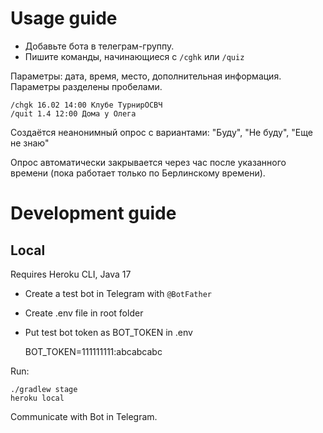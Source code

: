 # Usage guide

- Добавьте бота в телеграм-группу.
- Пишите команды, начинающиеся с `/cghk` или `/quiz`

Параметры: дата, время, место, дополнительная информация. Параметры разделены пробелами.

    /chgk 16.02 14:00 Клубе ТурнирОСВЧ
    /quit 1.4 12:00 Дома у Олега

Создаётся неанонимный опрос с вариантами: "Буду", "Не буду", "Еще не знаю"

Опрос автоматически закрывается через час после указанного времени (пока работает только по Берлинскому времени).

# Development guide

## Local

Requires Heroku CLI, Java 17

- Create a test bot in Telegram with `@BotFather`
- Create .env file in root folder
- Put test bot token as BOT_TOKEN in .env

    BOT_TOKEN=111111111:abcabcabc

Run:

    ./gradlew stage
    heroku local

Communicate with Bot in Telegram.